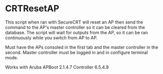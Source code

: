 # CRTResetAP
This script when ran with SecureCRT will reset an AP then send the command to the AP's master controller so it can be cleared from the database. The script will wait for outputs from the AP, so it can be ran continuously while you switch from AP to AP. 

Must have the APs consoled in the first tab and the master controller in the second. Master controller must be logged in and in configure terminal mode.

Works with Aruba
APBoot 2.1.4.7
Controller 6.5.4.9
